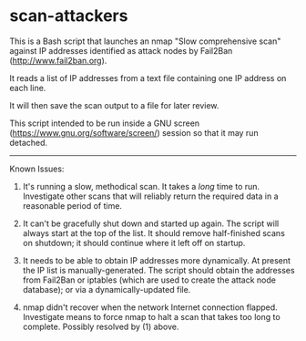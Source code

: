 # scan-attackers

This is a Bash script that launches an nmap "Slow comprehensive scan" against IP addresses identified as attack nodes by Fail2Ban (http://www.fail2ban.org).

It reads a list of IP addresses from a text file containing one IP address on each line.

It will then save the scan output to a file for later review.

This script intended to be run inside a GNU screen (https://www.gnu.org/software/screen/) session so that it may run detached.

-----

Known Issues:

1.  It's running a slow, methodical scan.  It takes a _long_ time to run.  Investigate other scans that will reliably return the required data in a reasonable period of time.

2.  It can't be gracefully shut down and started up again. The script will always start at the top of the list.  It should remove half-finished scans on shutdown; it should continue where it left off on startup.

3.  It needs to be able to obtain IP addresses more dynamically.  At present the IP list is manually-generated.  The script should obtain the addresses from Fail2Ban or iptables (which are used to create the attack node database); or via a dynamically-updated file.

4.  nmap didn't recover when the network Internet connection flapped.  Investigate means to force nmap to halt a scan that takes too long to complete.  Possibly resolved by (1) above.
